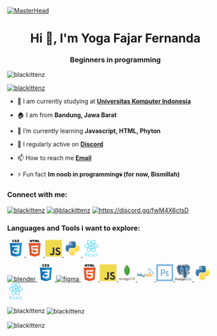 [![MasterHead](https://cdn.discordapp.com/attachments/1039776131198488588/1095442543463907539/drift.gif)](https://discord.gg/fwM4X6ctsD)
<h1 align="center">Hi 👋, I'm Yoga Fajar Fernanda</h1>
<h3 align="center">Beginners in programming</h3>

<p align="left"> <img src="https://komarev.com/ghpvc/?username=blackittenz&label=Profile%20views&color=0e75b6&style=flat" alt="blackittenz" /> </p>

<p align="left"> <a href="https://twitter.com/blackittenz" target="blank"><img src="https://img.shields.io/twitter/follow/blackittenz?logo=twitter&style=for-the-badge" alt="blackittenz" /></a> </p>

- 🔭 I am currently studying at [**Universitas Komputer Indonesia**](https://www.unikom.ac.id/)

- 🏠 I am from **Bandung, Jawa Barat**

- 🌱 I’m currently learning **Javascript, HTML, Phyton**

- 💬 I regularly active on [**Discord**](https://discord.gg/fwM4X6ctsD)

- 📫 How to reach me [**Email**](yogafajarfernanda11@gmail.com)

- ⚡ Fun fact **Im noob in programming💀 (for now, Bismillah)**

<h3 align="left">Connect with me:</h3>
<p align="left">
<a href="https://twitter.com/blackittenz" target="blank"><img align="center" src="https://raw.githubusercontent.com/rahuldkjain/github-profile-readme-generator/master/src/images/icons/Social/twitter.svg" alt="blackittenz" height="30" width="40" /></a>
<a href="https://www.youtube.com/@blackittenz" target="blank"><img align="center" src="https://raw.githubusercontent.com/rahuldkjain/github-profile-readme-generator/master/src/images/icons/Social/youtube.svg" alt="@blackittenz" height="30" width="40" /></a>
<a href="https://discord.gg/https://discord.gg/fwM4X6ctsD" target="blank"><img align="center" src="https://raw.githubusercontent.com/rahuldkjain/github-profile-readme-generator/master/src/images/icons/Social/discord.svg" alt="https://discord.gg/fwM4X6ctsD" height="30" width="40" /></a>
</p>

<h3 align="left">Languages and Tools i want to explore:</h3>
<p align="left"> <a href="https://www.w3schools.com/css/" target="_blank" rel="noreferrer"> <img src="https://raw.githubusercontent.com/devicons/devicon/master/icons/css3/css3-original-wordmark.svg" alt="css3" width="40" height="40"/> </a> <a href="https://www.w3.org/html/" target="_blank" rel="noreferrer"> <img src="https://raw.githubusercontent.com/devicons/devicon/master/icons/html5/html5-original-wordmark.svg" alt="html5" width="40" height="40"/> </a> <a href="https://developer.mozilla.org/en-US/docs/Web/JavaScript" target="_blank" rel="noreferrer"> <img src="https://raw.githubusercontent.com/devicons/devicon/master/icons/javascript/javascript-original.svg" alt="javascript" width="40" height="40"/> </a> <a href="https://www.python.org" target="_blank" rel="noreferrer"> <img src="https://raw.githubusercontent.com/devicons/devicon/master/icons/python/python-original.svg" alt="python" width="40" height="40"/> </a> <a href="https://reactjs.org/" target="_blank" rel="noreferrer"> <img src="https://raw.githubusercontent.com/devicons/devicon/master/icons/react/react-original-wordmark.svg" alt="react" width="40" height="40"/> </a> </p>
<p align="left"> <a href="https://www.blender.org/" target="_blank" rel="noreferrer"> <img src="https://download.blender.org/branding/community/blender_community_badge_white.svg" alt="blender" width="40" height="40"/> </a> <a href="https://www.w3schools.com/css/" target="_blank" rel="noreferrer"> <img src="https://raw.githubusercontent.com/devicons/devicon/master/icons/css3/css3-original-wordmark.svg" alt="css3" width="40" height="40"/> </a> <a href="https://www.figma.com/" target="_blank" rel="noreferrer"> <img src="https://www.vectorlogo.zone/logos/figma/figma-icon.svg" alt="figma" width="40" height="40"/> </a> <a href="https://www.w3.org/html/" target="_blank" rel="noreferrer"> <img src="https://raw.githubusercontent.com/devicons/devicon/master/icons/html5/html5-original-wordmark.svg" alt="html5" width="40" height="40"/> </a> <a href="https://developer.mozilla.org/en-US/docs/Web/JavaScript" target="_blank" rel="noreferrer"> <img src="https://raw.githubusercontent.com/devicons/devicon/master/icons/javascript/javascript-original.svg" alt="javascript" width="40" height="40"/> </a> <a href="https://www.mongodb.com/" target="_blank" rel="noreferrer"> <img src="https://raw.githubusercontent.com/devicons/devicon/master/icons/mongodb/mongodb-original-wordmark.svg" alt="mongodb" width="40" height="40"/> </a> <a href="https://www.mysql.com/" target="_blank" rel="noreferrer"> <img src="https://raw.githubusercontent.com/devicons/devicon/master/icons/mysql/mysql-original-wordmark.svg" alt="mysql" width="40" height="40"/> </a> <a href="https://www.photoshop.com/en" target="_blank" rel="noreferrer"> <img src="https://raw.githubusercontent.com/devicons/devicon/master/icons/photoshop/photoshop-line.svg" alt="photoshop" width="40" height="40"/> </a> <a href="https://www.postgresql.org" target="_blank" rel="noreferrer"> <img src="https://raw.githubusercontent.com/devicons/devicon/master/icons/postgresql/postgresql-original-wordmark.svg" alt="postgresql" width="40" height="40"/> </a> <a href="https://www.python.org" target="_blank" rel="noreferrer"> <img src="https://raw.githubusercontent.com/devicons/devicon/master/icons/python/python-original.svg" alt="python" width="40" height="40"/> </a> <a href="https://reactjs.org/" target="_blank" rel="noreferrer"> <img src="https://raw.githubusercontent.com/devicons/devicon/master/icons/react/react-original-wordmark.svg" alt="react" width="40" height="40"/> </a> </p>

<p><img align="left" src="https://github-readme-stats.vercel.app/api/top-langs?username=blackittenz&show_icons=true&locale=en&layout=compact" alt="blackittenz" /></p>

<p>&nbsp;<img align="center" src="https://github-readme-stats.vercel.app/api?username=blackittenz&show_icons=true&locale=en" alt="blackittenz" /></p>

<p><img align="center" src="https://github-readme-streak-stats.herokuapp.com/?user=blackittenz&" alt="blackittenz" /></p>
